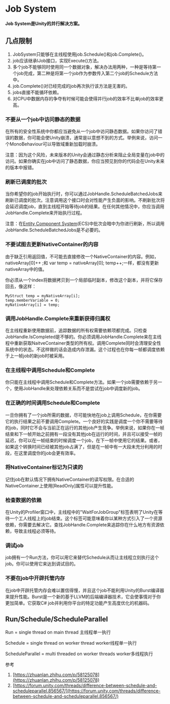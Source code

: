 # Job System

**Job System是Unity的并行解决方案。**

## 几点限制

1. JobSystem只能够在主线程使用job.Schedule()和job.Complete()。
2. job应该继承IJob接口，实现Execute()方法。
3. 多个job不能够同时使用同一个数据对象，解决办法用两种，一种是等待第一个job完成，第二种是将第一个job作为参数传入第二个job的Schedule方法中。
4. job.Complete()对已经完成的job再次执行该方法是无害的。
5. jobs直接不能循环依赖。
6. 对CPU中数据内存的争夺有时候可能会使得并行job的效率不比单job的效率更高。

### 不要从一个job中访问静态的数据

在所有的安全性系统中你都应当避免从一个job中访问静态数据。如果你访问了错误的数据，你可能会使Unity崩溃，通常是以意想不到的方式。举例来说，访问一个MonoBehaviour可以导致域重新加载时崩溃。

注意：因为这个风险，未来版本的Unity会通过静态分析来阻止全局变量在job中的访问。如果你确实在job中访问了静态数据，你应当预见到你的代码会在Unity未来的版本中报错。

### 刷新已调度的批次

当你希望你的job开始执行时，你可以通过JobHandle.ScheduleBatchedJobs来刷新已调度的批次。注意调用这个接口时会对性能产生负面的影响。不刷新批次将会延迟调度job，直到主线程开始等待job的结果。在任何其他情况中，你应当调用JobHandle.Complete来开始执行过程。

注意：在[Entity Component System](https://link.zhihu.com/?target=https%3A//github.com/Unity-Technologies/EntityComponentSystemSamples)(ECS)中批次会暗中为你进行刷新，所以调用JobHandle.ScheduleBatchedJobs是不必要的。

### 不要试图去更新NativeContainer的内容

由于缺乏引用返回值，不可能去直接修改一个NativeContainer的内容。例如，nativeArray\[0]++ ;和 var temp = nativeArray\[0]; temp++;一样，都没有更新nativeArray中的值。

你必须从一个index将数据拷贝到一个局部临时副本，修改这个副本，并将它保存回去，像这样：

```
MyStruct temp = myNativeArray[i];
temp.memberVariable = 0;
myNativeArray[i] = temp;
```

### 调用JobHandle.Complete来重新获得归属权

在主线程重新使用数据前，追踪数据的所有权需要依赖项都完成。只检查JobHandle.IsCompleted是不够的。你必须调用JobHandle.Complete来在主线程中重新获取NaitveContainer类型的所有权。调用Complete同时会清理安全性系统中的状态。不这样做的话会造成内存泄漏。这个过程也在你每一帧都调度依赖于上一帧job的新job时被采用。

### 在主线程中调用Schedule和Complete

你只能在主线程中调用Schedule和Complete方法。如果一个job需要依赖于另一个，使用JobHandle来处理依赖关系而不是尝试在job中调度新的job。

### 在正确的时间调用Schedule和Complete

一旦你拥有了一个job所需的数据，尽可能快地在job上调用Schedule，在你需要它的执行结果之前不要调用Complete。一个良好的实践是调度一个你不需要等待的job，同时它不会与当前正在运行的其他job产生竞争。举例来说，如果你在一帧结束和下一帧开始之前拥有一段没有其他job在运行的时间，并且可以接受一帧的延迟，你可以在一帧结束的时候调度一个job，在下一帧中使用它的结果。或者，如果这个转换时间已经被其他job占满了，但是在一帧中有一大段未充分利用的时段，在这里调度你的job会更有效率。

### 将NativeContainer标记为只读的

记住job在默认情况下拥有NativeContainer的读写权限。在合适的NativeContainer上使用\[ReadOnly]属性可以提升性能。

### 检查数据的依赖

在Unity的Profiler窗口中，主线程中的"WaitForJobGroup"标签表明了Unity在等待一个工人线程上的job结束。这个标签可能意味着你以某种方式引入了一个资源依赖，你需要去解决它。查找JobHandle.Complete来追踪你在什么地方有资源依赖，导致主线程必须等待。

### 调试job

job拥有一个Run方法，你可以用它来替代Schedule从而让主线程立刻执行这个job。你可以使用它来达到调试目的。

### 不要在job中开辟托管内存

在job中开辟托管内存会难以置信得慢，并且这个job不能利用Unity的Burst编译器来提升性能。Burst是一个新的基于LLVM的后端编译器技术，它会使事情对于你更加简单。它获取C# job并利用你平台的特定功能产生高度优化的机器码。



## Run/Schedule/ScheduleParallel

Run = single thread on main thread 主线程单一执行

Schedule = single thread on worker thread worker线程单一执行

ScheduleParallel = multi threaded on worker threads worker多线程执行

参考

1. [https://zhuanlan.zhihu.com/p/58125078](https://zhuanlan.zhihu.com/p/58125078)
2. [https://forum.unity.com/threads/difference-between-schedule-and-scheduleparallel.856567/](https://forum.unity.com/threads/difference-between-schedule-and-scheduleparallel.856567/)
